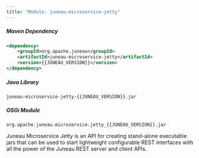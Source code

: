 ```yaml
---
title: "Module: juneau-microservice-jetty"
---
```


##### Maven Dependency

```xml
<dependency>
    <groupId>org.apache.juneau</groupId>
    <artifactId>juneau-microservice-jetty</artifactId>
    <version>{{JUNEAU_VERSION}}</version>
</dependency>
```

##### Java Library

```text
juneau-microservice-jetty-{{JUNEAU_VERSION}}.jar
```

##### OSGi Module

```text
org.apache.juneau.microservice.jetty_{{JUNEAU_VERSION}}.jar
```

Juneau Microservice Jetty is an API for creating stand-alone executable jars that can be used to
start lightweight configurable REST interfaces with all the power of the Juneau REST server and client APIs.
